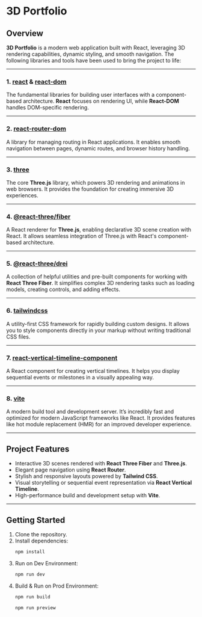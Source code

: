 # 3D Portfolio

## Overview

**3D Portfolio** is a modern web application built with React, leveraging 3D rendering capabilities, dynamic styling, and smooth navigation. The following libraries and tools have been used to bring the project to life:

---

### 1. [react](https://reactjs.org/) & [react-dom](https://reactjs.org/docs/react-dom.html)

The fundamental libraries for building user interfaces with a component-based architecture. **React** focuses on rendering UI, while **React-DOM** handles DOM-specific rendering.

---

### 2. [react-router-dom](https://reactrouter.com/)

A library for managing routing in React applications. It enables smooth navigation between pages, dynamic routes, and browser history handling.

---

### 3. [three](https://threejs.org/)

The core **Three.js** library, which powers 3D rendering and animations in web browsers. It provides the foundation for creating immersive 3D experiences.

---

### 4. [@react-three/fiber](https://github.com/pmndrs/react-three-fiber)

A React renderer for **Three.js**, enabling declarative 3D scene creation with React. It allows seamless integration of Three.js with React's component-based architecture.

---

### 5. [@react-three/drei](https://github.com/pmndrs/drei)

A collection of helpful utilities and pre-built components for working with **React Three Fiber**. It simplifies complex 3D rendering tasks such as loading models, creating controls, and adding effects.

---

### 6. [tailwindcss](https://tailwindcss.com/)

A utility-first CSS framework for rapidly building custom designs. It allows you to style components directly in your markup without writing traditional CSS files.

---

### 7. [react-vertical-timeline-component](https://stephane-monnot.github.io/react-vertical-timeline/)

A React component for creating vertical timelines. It helps you display sequential events or milestones in a visually appealing way.

---

### 8. [vite](https://vitejs.dev/)

A modern build tool and development server. It’s incredibly fast and optimized for modern JavaScript frameworks like React. It provides features like hot module replacement (HMR) for an improved developer experience.

---

## Project Features

- Interactive 3D scenes rendered with **React Three Fiber** and **Three.js**.
- Elegant page navigation using **React Router**.
- Stylish and responsive layouts powered by **Tailwind CSS**.
- Visual storytelling or sequential event representation via **React Vertical Timeline**.
- High-performance build and development setup with **Vite**.

---

## Getting Started

1. Clone the repository.
2. Install dependencies:
   ```bash
   npm install
   ```
3. Run on Dev Environment:
   ```bash
   npm run dev
   ```
4. Build & Run on Prod Environment:
   ```bash
   npm run build
   ```
   ```bash
   npm run preview
   ```
